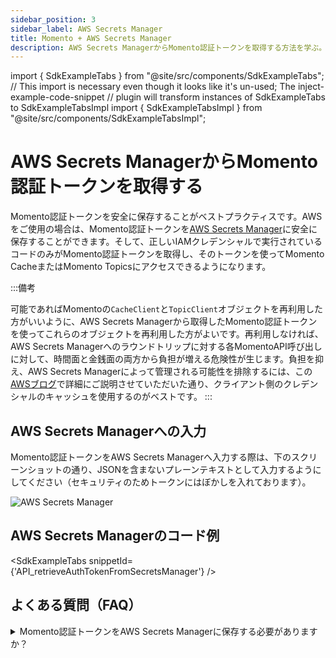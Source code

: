 ```yaml
---
sidebar_position: 3
sidebar_label: AWS Secrets Manager
title: Momento + AWS Secrets Manager
description: AWS Secrets ManagerからMomento認証トークンを取得する方法を学ぶ。
---
```


import { SdkExampleTabs } from "@site/src/components/SdkExampleTabs";
// This import is necessary even though it looks like it's un-used; The inject-example-code-snippet
// plugin will transform instances of SdkExampleTabs to SdkExampleTabsImpl
import { SdkExampleTabsImpl } from "@site/src/components/SdkExampleTabsImpl";

# AWS Secrets ManagerからMomento認証トークンを取得する
Momento認証トークンを安全に保存することがベストプラクティスです。AWSをご使用の場合は、Momento認証トークンを[AWS Secrets Manager](https://docs.aws.amazon.com/secretsmanager/latest/userguide/intro.html)に安全に保存することができます。そして、正しいIAMクレデンシャルで実行されているコードのみがMomento認証トークンを取得し、そのトークンを使ってMomento CacheまたはMomento Topicsにアクセスできるようになります。

:::備考

可能であればMomentoの`CacheClient`と`TopicClient`オブジェクトを再利用した方がいいように、AWS Secrets Managerから取得したMomento認証トークンを使ってこれらのオブジェクトを再利用した方がよいです。再利用しなければ、AWS Secrets Managerへのラウンドトリップに対する各MomentoAPI呼び出しに対して、時間面と金銭面の両方から負担が増える危険性が生じます。負担を抑え、AWS Secrets Managerによって管理される可能性を排除するには、この[AWSブログ](https://aws.amazon.com/blogs/security/use-aws-secrets-manager-client-side-caching-libraries-to-improve-the-availability-and-latency-of-using-your-secrets/)で詳細にご説明させていただいた通り、クライアント側のクレデンシャルのキャッシュを使用するのがベストです。
:::

## AWS Secrets Managerへの入力

Momento認証トークンをAWS Secrets Managerへ入力する際は、下のスクリーンショットの通り、JSONを含まないプレーンテキストとして入力するようにしてください（セキュリティのためトークンにはぼかしを入れております）。

![AWS Secrets Manager](/img/aws-secrets-manager.png)

## AWS Secrets Managerのコード例

<SdkExampleTabs snippetId={'API_retrieveAuthTokenFromSecretsManager'} />

## よくある質問（FAQ）

<details>
  <summary>Momento認証トークンをAWS Secrets Managerに保存する必要がありますか？</summary>
いいえ、必要ありません。Momento認証トークンを環境変数またはファイルに保存できますが、AWS Secrets Manager等に保存するよりも安全性が低いため、ベストプラクティスではありません。
</details>
